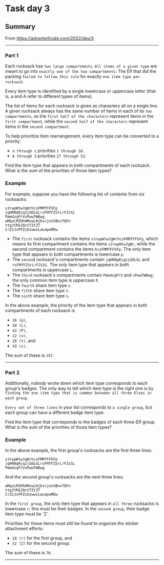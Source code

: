 # Task day 3

## Summary

From https://adventofcode.com/2022/day/3

---

### Part 1

Each rucksack has `two large compartments`. `All items of a given type` are meant to go into `exactly one of the two compartments`. The Elf that did the packing `failed to follow this rule` for exactly `one item type per rucksack`.

Every item type is identified by a single lowercase or uppercase letter (that is, a and A refer to different types of items).

The list of items for each rucksack is given as characters all on a single line. A given rucksack always has the same number of items in each of its `two compartments`, so the `first half of the characters` represent items in the `first compartment`, while the `second half of the characters` represent items in the `second compartment`.

To help prioritize item rearrangement, every item type can be converted to a priority:

* `a through z` priorities `1 through 26`.
* `A through Z` priorities `27 through 52`.


Find the item type that appears in both compartments of each rucksack. What is the sum of the priorities of those item types?


### Example


For example, suppose you have the following list of contents from six rucksacks:
```
vJrwpWtwJgWrhcsFMMfFFhFp
jqHRNqRjqzjGDLGLrsFMfFZSrLrFZsSL
PmmdzqPrVvPwwTWBwg
wMqvLMZHhHMvwLHjbvcjnnSBnvTQFn
ttgJtRGJQctTZtZT
CrZsJsPPZsGzwwsLwLmpwMDw
```
* The `first` rucksack contains the items `vJrwpWtwJgWrhcsFMMfFFhFp`, which means its first compartment contains the items `vJrwpWtwJgWr`, while the second compartment contains the items `hcsFMMfFFhFp`. The only item type that appears in both compartments is lowercase `p`.
* The `secon`d rucksack's compartments contain `jqHRNqRjqzjGDLGL` and `rsFMfFZSrLrFZsSL`. The only item type that appears in both compartments is uppercase `L`.
* The `third` rucksack's compartments contain `PmmdzqPrV` and `vPwwTWBwg`; the only common item type is uppercase `P`.
* The `fourth` share item type `v`.
* The `fifth` share item type `t`.
* The `sixth` share item type `s`.

In the above example, the priority of the item type that appears in both compartments of each rucksack is 
* `16 (p)`,
* `38 (L)`,
* `42 (P)`,
* `22 (v)`,
* `20 (t)`, and 
* `19 (s)`.

The sum of these is `157`.


---

### Part 2

Additionally, nobody wrote down which item type corresponds to each group's badges. The only way to tell which item type is the right one is by `finding the one item type that is common between all three Elves in each group`.

`Every set of three lines` in your list corresponds to `a single group`, but each group can have a different badge item type.

Find the item type that corresponds to the badges of each three-Elf group. What is the sum of the priorities of those item types?

### Example

In the above example, the first group's rucksacks are the first three lines:

```
vJrwpWtwJgWrhcsFMMfFFhFp
jqHRNqRjqzjGDLGLrsFMfFZSrLrFZsSL
PmmdzqPrVvPwwTWBwg
```
And the second group's rucksacks are the next three lines:
```
wMqvLMZHhHMvwLHjbvcjnnSBnvTQFn
ttgJtRGJQctTZtZT
CrZsJsPPZsGzwwsLwLmpwMDw
```
In the `first group`, the only item type that appears in `all three` rucksacks is lowercase `r`; this must be their badges. In the `second group`, their badge item type must be 'Z'.

Priorities for these items must still be found to organize the sticker attachment efforts: 
* `18 (r)` for the first group, and
* `52 (Z)` for the second group.

The sum of these is `70`.


___


